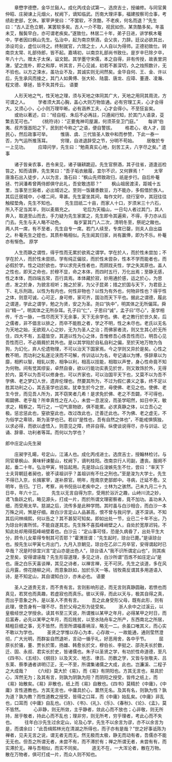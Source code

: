 <!-- { "loadSidebar": true } -->
　　章懋字德懋，金华兰谿人。成化丙戌会试第一。选庶吉士，授编修。与同官黄仲昭、庄昶谏上元烟火，杖阙下，谪知临武。历南大理评事，福建按察司佥事，考绩赴吏部，乞休。冢宰尹旻曰：“不罢软，不贪酷，不老疾，何名而退？”先生曰：“古人正色立朝，某罢软多矣。古人一介不取，视民如伤，某贪酷多矣。年虽未艾，鬚鬓早白，亦可谓老疾矣。”遂致仕。林居二十年，弟子日进，讲学枫木菴中，学者因曰枫山先生。弘治中，起为南京祭酒，会父丧，力辞。廷议必欲其出，添设司业，虚位以待之。终制就官，六馆之士，人人自以为得师。正德初致仕。转南京太常、礼部侍郎，皆不起。嘉靖初，以南京礼部尚书致仕。是岁辛巳除夕卒，年八十六。赠太子太保，谥文懿。其学墨守宋儒，本之自得，非有传授，故表里洞澈，望之庞朴，即之和厚，听其言，开心见诚，初若不甚深切，久之烛照数计，无不验也。以方之涑水，虽功业不及，其诚实则无间然矣。金华自何、王、金、许以后，先生承风而接之，其门人如黄傅、张大轮、陆震、唐龙、应璋、董遵、凌瀚、程文德、章拯，皆不失其传云。
语要

　　人形天地之气，性天地之理，须与天地之体同其广大，天地之用同其周流，方可谓之人。
　　学者须大其心胸，盖心大则万物皆通。必有穷理工夫，心才会得大。又须心小，心小则万理毕晰。必有涵养工夫，心才会得小。不至狂妄矣。
　　或劝以著述，曰：“经自程、朱后不必再註，只遵闻行知，於其门人语录，芟繁去芜可也。”
　　《桃符诗》：“正要鬼神司屋漏，何须茶垒卫门庭。”
　　每讲“伯夷、叔齐饿首阳之下，民到於今称之”之语，便自警拔。
　　格君心，收人才，固民心，然后政事可举。
　　惟唐、虞、三代皆圣人致中和而参赞，下此一泰一否，为气运所推荡耳。
　　穷理，自进退辞受之节，分明不苟始。
　　居敬於专一上见功。
　　应璋问学，先生曰：“勉斋真实心地，刻苦工夫，八字尽之矣。”
遗事

　　诸子皆亲农事，邑令来见，诸子辍耕跪迎。先生官祭酒，其子往省，道逢巡检笞之，知而请罪，先生笑曰：“吾子垢衣敝履，宜尔不识，又何罪焉！”
　　太宰唐渔石出入徒步，人以为言，渔石曰：“枫山先师致政归，祇是步行。自后朴菴拯、竹涧潘希曾两侍郎俱守此礼，吾安敢违耶？”
　　枫山祖居渡渎，距城十五里，当事至兰谿者，必出城访之。至则一饭雞黍数豆，力不能办，多假借於族人。其后迁居城中，小楼二间，卑甚。先生宴坐其间，每作文时，绕行室中，其冠往往触樑垫角，先生不知也。
　　先生田祇二十亩，而家人十口，岁须米三十六石，所入不足当其半，则以麦屑充之。
　　宅后为天福山，一日勾人者过其门，其人奔入，取道至山而去，手力疑为先生家匿之，先生即令其遍索，不得，手力亦从后门去。先生与夫人略不动色。
　　每岁宴其门人二次，清明冬至，祭祀之餕也。两人共一席，有不至者，先生自专一席。若门人续至，专席已罄，则夫人自出益之。朴菴先生之姪也，其质朴略相似。先生闻其归家，尚有赢俸，即为不乐。朴菴亦有惭色。
原学

　　人生而静之谓性，得乎性而无累於欲焉之谓学。学在於人，而於性未尝加；不学在於人，而於性未尝损。学有纯正偏驳，而於性未尝杂，性本不学而能者也，而必假於学。性之动於欲也，学以求完夫性者也，而顾戕夫性，学之失其原也。盖人之性也，即天之命也，於穆不显，命之本体，而四时五行，万化出焉；至静无感，性之本体，而四端五常，百行具焉。本体藏於寂，妙用通於感，运之於心，为思虑，发之於身，为貌言视听；施之於家，为父子昆弟；措之於国与天下，为君臣上下、礼乐刑政。以性为有内也，何性非物也？以性为有外也，何物非性也？得乎性之体，则意可诚，心可正，身可修，家可齐，国治而天下平也。据此之谓德，履此之谓道，学此之谓学，勉之为贤，安之为圣。尧曰“执中”，明其体之无所偏耳。舜曰“精一”，明其体之无所杂耳。孔子曰“仁”，子思曰“诚”，孟子曰“尽心”，圣学相传，千古一脉，一性尽而天下无余事，天下无余学也。佛、老之教行於世久矣，后之儒者，非不倡言以排之，而卒不能胜之者，学之不明，性之未尽也。老氏以无名为天地之始，无欲观人心之妙，无为为圣人之治；而佛家者流，则又生其心於无所住，四大不有，五蕴皆空，其道以性为心之体，吾惟修吾心炼吾性而已，明吾心见吾性而已，不必屑屑於其外也。是以其学陷於自私自利之偏，至於天地万物为刍狗，为幻化，弃人伦遗物理，不可以治天下国家焉。今之学则又异於是矣。心性之教不明，而功利之私遂沦浃而不可解，传训诂以为名，夸记诵以为博，侈辞章以为靡，相矜以智，相轧以势，相争以利，相高以技能，相取以声誉，身心性命竟不知为何物。间有觉其缪妄，卓然自奋，欲以行能功实表见於世，则又致饰於外，无得於内，莫不以为吾可以修身也，可以齐家也，可以治国平天下也，又莫不以为吾不学佛、老之梦幻人世，遗弃伦理也。然要其所为，不过为假仁袭义之事，终不足以胜其功利之心，其去圣学也远矣。犹幸生於今之世，毋使佛、老见之也。使佛、老生今世，而见吾人所为，其不窃笑者几希！是求免於佛、老之不吾闢，不可得也，暇闢佛、老乎哉？所幸真性之在人心，未尝一息泯没，而圣学昭然，如日中天，敏求之，精察之，笃行之，一切气禀物欲，俱不能累。必求真静之体，以立吾心之极。惩忿惩此也，窒欲窒此也，改过改此也，迁善迁此也。不为佛、老之虚无，不为俗学之卑琐，斯为圣学也已。若曰“是性也，吾有自然之体也”，不能戒惧慎独，以求必得，而欲以虚悟入，则意见之障，终非自得。纵使谈说得尽，亦与训诂、记诵、辞章、功利者等耳。而何以为学也？

郎中庄定山先生昶

　　庄昶字孔暘，号定山，江浦人也。成化丙戌进士。选庶吉士，授翰林检讨。与同官章枫山、黄味轩谏鳌山，杖阙下，谪判桂阳。改南京行人司副，遭丧。服阕不起，垂二十年。弘治甲寅，特旨起用。先是琼山丘浚嫉先生不仕，尝曰：“率天下士夫背朝廷者昶也，彼不读祖训乎？盖祖训有不仕之刑也。”至是浚为大学士。先生不得已入京，长揖冢宰，遂补原官。明年，陞南京吏部郎中。寻病，迁延不愈。又明年，告归。丁巳，考察，尚书倪岳以老疾中之，士林为之骇然。己未九月二十九日卒，年六十三。
　　先生以无言自得为宗，受用於浴沂之趣，山峙川流之妙，鸢飞鱼跃之机，略见源头，打成一片，而於所谓文理密察者，竟不加功。盖功未入细，而受用太早。慈湖之后，流传多是此种学問。其时虽与白沙相合，而白沙一本万殊之间，煞是仔细。故白沙言定山人品甚高，恨不曾与我问学，遂不深讲。不知其后问林缉熙，何以告之？其不甚契可知矣。即如出处一节，业已二十年不出，乃为琼台利害所怵，不能自遂其志。先生殊不喜孤峰峭壁之人，自处於宽厚迟钝，不知此处却用得孤峰峭壁着也。白沙云：“定山事可怪，恐是久病昏了，出处平生大分，顾令儿女辈得专制其可否耶？”霍渭厓谓：“先生起时，琼台已薨。”是诬琼台也。按先生以甲寅七月出门，九月入京朝见，琼台在乙卯二月卒官，安得谓起时已卒哉？况是时徐宜兴言“定山亦是出色人”，琼台语人“我不识所谓定山也”，则其疾之至矣，安得谓诬哉？先生形容道理，多见之诗，白沙所谓“百炼不如庄定山”是也。唐之白乐天喜谈禅，其见之诗者，以禅言禅，无不可厌。先生之谈道，多在风云月露，傍花随柳之间，而意象跃如，加於乐天一等。钱牧斋反谓其多用道语入诗，是不知定山，其自谓知白沙，亦未必也。
语要

　　圣人之道贵无言，而不贵有言。言则影响形迹，而无言则真静圆融，若愤也而真见，若冥也而真趣，若虚寂也而真乐。彼以天得，而此以天与，极其自得之真，而出乎意象之外，是以圣人不贵有言。
　　吾之此身受形父母，既有此形，则有此理，使吾身有一理不尽，吾於父母之形为徒受矣。
　　浙人余中之过溪云，以皇极经世之学授余。读其书至三天说，所谓推以某甲之年月，必得某甲之时日，而后富寿，必先以某甲之年月，而后贱贫，以至水陆舟车之所产，东西南北之所居，精粗巨细之事，无不皆然，而至所谓福善祸淫，略无一二。余虽口唯其义，而心实不敢以为学也。
　　圣贤之学惟以存心为本，心存故一，一故能通，通则莹然澄彻，广大光明，而群妄自然退听，言动一循乎礼，好恶用舍，各中乎节。
　　屈原长於骚，董、贾长於策，扬雄、韩愈长於文，穆伯长、李挺之、邵尧夫长於数，迁、固、永叔、君实长於史，皆诸儒也。朱子以圣贤之学，有功於性命道德，至凡《四书》、《五经》、《纲目》以及天文、地志、律吕、历数之学，又皆与张敬夫、吕东莱、蔡季通者讲明订正，无一不至，所谓集诸儒之大成，此也。岂濂溪、二程子之大成哉？
　　《六经》莫大於《易》，而《易》有阴阳也。方其无言也，易具於心，浑然无为；及其有言，则孰为阴孰为阳？而阴阳之授受，皆传之纸上，而《易》始散矣。《易》非散也，纸上而《易》自散也。《四书》莫精於《中庸》，《中庸》言性道教也。方其无言也，中庸具於心，噩然无名。及其有名，则孰为性？孰为道？孰为教？而性道教之授受，皆得之口耳，而《中庸》始乱矣。《中庸》非乱也，口耳而《中庸》自乱也。《诗》、《书》、《礼》、《乐》、《春秋》、《论》、《孟》，莫不皆然。
　　心非静，则无所敛，主乎静者，敛此心而不放也；心非敬，则无所持，居乎敬者，持此心而不乱也；理非穷，则无所考，穷乎理者，考此心而不失也。
　　往年白沙先生过余定山，论及心学，先生不以余言为谬，亦不以余言为是，而谓余曰：“此吾缉熙林光在清湖之所得也，而子亦有是哉？”世之好事诋陈为禅者，见夫无言之说，谓无者无而无。然无极而太极，静无而动有者，吾儒亦不能无无也。但吾之所谓无者，未尝不有，而不滞於有；禅之所谓无者，未尝有有，而实滞於无。禅与吾相似，而实不同矣。
　　道无不在，一大浑沦者，散在万物。散在万物者，俱可打成一片，而众人则不知也。
